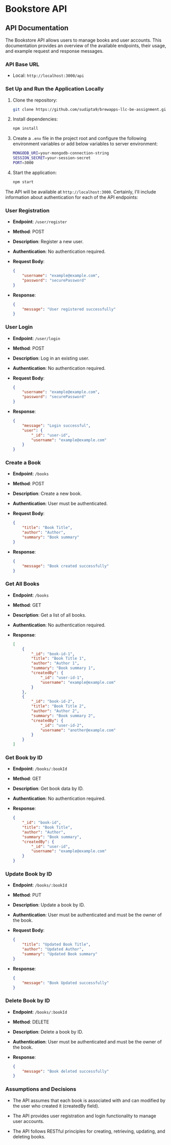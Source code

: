 # Bookstore API

## API Documentation

The Bookstore API allows users to manage books and user accounts. This documentation provides an overview of the available endpoints, their usage, and example request and response messages.

### API Base URL

- Local: `http://localhost:3000/api`

### Set Up and Run the Application Locally

1. Clone the repository:

    ```bash
    git clone https://github.com/sudipta9/brewapps-llc-be-assignment.git
    ```

2. Install dependencies:

   ```bash
   npm install
   ```

3. Create a `.env` file in the project root and configure the following environment variables or add below variables to server environment:

   ```bash
   MONGODB_URI=your-mongodb-connection-string
   SESSION_SECRET=your-session-secret
   PORT=3000
   ```

4. Start the application:

   ```bash
   npm start
   ```

The API will be available at `http://localhost:3000`.
Certainly, I'll include information about authentication for each of the API endpoints:

### User Registration

- **Endpoint**: `/user/register`
- **Method**: POST
- **Description**: Register a new user.
- **Authentication**: No authentication required.
- **Request Body**:

   ```json
   {
       "username": "example@example.com",
       "password": "securePassword"
   }
   ```

- **Response**:

   ```json
   {
       "message": "User registered successfully"
   }
   ```

### User Login

- **Endpoint**: `/user/login`
- **Method**: POST
- **Description**: Log in an existing user.
- **Authentication**: No authentication required.
- **Request Body**:

   ```json
   {
       "username": "example@example.com",
       "password": "securePassword"
   }
   ```

- **Response**:

   ```json
   {
       "message": "Login successful",
       "user": {
           "_id": "user-id",
           "username": "example@example.com"
       }
   }
   ```

### Create a Book

- **Endpoint**: `/books`
- **Method**: POST
- **Description**: Create a new book.
- **Authentication**: User must be authenticated.
- **Request Body**:

   ```json
   {
       "title": "Book Title",
       "author": "Author",
       "summary": "Book summary"
   }
   ```

- **Response**:

   ```json
   {
       "message": "Book created successfully"
   }
   ```

### Get All Books

- **Endpoint**: `/books`
- **Method**: GET
- **Description**: Get a list of all books.
- **Authentication**: No authentication required.
- **Response**:

   ```json
   [
       {
           "_id": "book-id-1",
           "title": "Book Title 1",
           "author": "Author 1",
           "summary": "Book summary 1",
           "createdBy": {
               "_id": "user-id-1",
               "username": "example@example.com"
           }
       },
       {
           "_id": "book-id-2",
           "title": "Book Title 2",
           "author": "Author 2",
           "summary": "Book summary 2",
           "createdBy": {
               "_id": "user-id-2",
               "username": "another@example.com"
           }
       }
   ]
   ```

### Get Book by ID

- **Endpoint**: `/books/:bookId`
- **Method**: GET
- **Description**: Get book data by ID.
- **Authentication**: No authentication required.
- **Response**:

   ```json
   {
       "_id": "book-id",
       "title": "Book Title",
       "author": "Author",
       "summary": "Book summary",
       "createdBy": {
           "_id": "user-id",
           "username": "example@example.com"
       }
   }
   ```

### Update Book by ID

- **Endpoint**: `/books/:bookId`
- **Method**: PUT
- **Description**: Update a book by ID.
- **Authentication**: User must be authenticated and must be the owner of the book.
- **Request Body**:

   ```json
   {
       "title": "Updated Book Title",
       "author": "Updated Author",
       "summary": "Updated Book summary"
   }
   ```

- **Response**:

   ```json
   {
       "message": "Book Updated successfully"
   }
   ```

### Delete Book by ID

- **Endpoint**: `/books/:bookId`
- **Method**: DELETE
- **Description**: Delete a book by ID.
- **Authentication**: User must be authenticated and must be the owner of the book.
- **Response**:

   ```json
   {
       "message": "Book deleted successfully"
   }
   ```

### Assumptions and Decisions

- The API assumes that each book is associated with and can modified by the user who created it (createdBy field).

- The API provides user registration and login functionality to manage user accounts.

- The API follows RESTful principles for creating, retrieving, updating, and deleting books.

